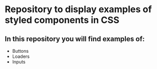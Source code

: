 <h1>Repository to display examples of styled components in CSS</h1>
<h2>In this repository you will find examples of:</h2>
<ul>
  <li>Buttons</li>
  <li>Loaders</li>
  <li>Inputs</li>
</ul>
